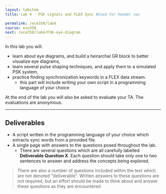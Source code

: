 ```yaml
---
layout: labitem
title: Lab 4 - PSK signals and FLEX Sync #Used for header nav

permalink: /ece350/lab4
course: ece350
next: /ece350/lab4/FSK-eye-diagram
---
```


In this lab you will:

- learn about eye diagrams, and build a heirarchal GR block to better visualize eye diagrams,
- learn several pulse shaping techniques, and apply them to a simulated PSK system,
- practice finding synchronization keywords in a FLEX data stream.
  - this part will include writing your own script in a programming language of your choice

At the end of the lab you will also be asked to evaluate your TA. The evaluations are anonymous.

---

## Deliverables

- A script written in the programming language of your choice which extracts sync words from a provided file.
- A single page with answers to the questions posed throughout the lab.
  - There are several questions which are all carefully labelled **Deliverable Question X**. Each question should take only one to two sentences to answer and address the concepts being explored.

>There are also a number of questions included within the text which are not denoted "deliverable". Written answers to these questions are not required, but an effort should be made to think about and answer these questions as they are encountered

<!-- ---

[**Begin Part 1**](FSK-eye-diagram.md) -->

